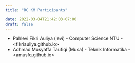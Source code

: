 ```yaml
---
title: "RG KM Participants"

date: 2022-03-04T21:42:03+07:00
draft: false
---
```


- Pahlevi Fikri Auliya (levi) - Computer Science NTU - <fikriauliya.github.io>
- Achmad Musyaffa Taufiqi (Musa) - Teknik Informatika - <amusfq.github.io>
